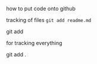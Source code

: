 how to put code onto github

tracking of files
`git add readme.md`

git add <file-1> <file-2> <file-3>

for tracking everything

git add .
